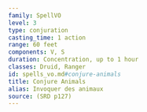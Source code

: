 ```yaml
---
family: SpellVO
level: 3
type: conjuration
casting_time: 1 action
range: 60 feet
components: V, S
duration: Concentration, up to 1 hour
classes: Druid, Ranger
id: spells_vo.md#conjure-animals
title: Conjure Animals
alias: Invoquer des animaux
source: (SRD p127)
---
```


